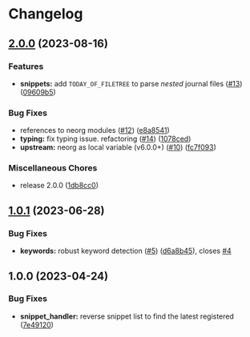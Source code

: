 # Changelog

## [2.0.0](https://github.com/pysan3/neorg-templates/compare/v1.0.1...v2.0.0) (2023-08-16)


### Features

* **snippets:** add `TODAY_OF_FILETREE` to parse *nested* journal files ([#13](https://github.com/pysan3/neorg-templates/issues/13)) ([09609b5](https://github.com/pysan3/neorg-templates/commit/09609b552ac566f425120efd084f83cc0f813d59))


### Bug Fixes

* references to neorg modules ([#12](https://github.com/pysan3/neorg-templates/issues/12)) ([e8a8541](https://github.com/pysan3/neorg-templates/commit/e8a8541b3288102b81e25408ce92d39751362e7c))
* **typing:** fix typing issue. refactoring ([#14](https://github.com/pysan3/neorg-templates/issues/14)) ([1078ced](https://github.com/pysan3/neorg-templates/commit/1078ced1f995cc053cdb10b51bd5e5dd5d76f78a))
* **upstream:** neorg as local variable (v6.0.0+) ([#10](https://github.com/pysan3/neorg-templates/issues/10)) ([fc7f093](https://github.com/pysan3/neorg-templates/commit/fc7f093532903b792bcccdf292857a6de96c1c8a))


### Miscellaneous Chores

* release 2.0.0 ([1db8cc0](https://github.com/pysan3/neorg-templates/commit/1db8cc0147de7c8b9e088897c21b54785991729d))

## [1.0.1](https://github.com/pysan3/neorg-templates/compare/v1.0.0...v1.0.1) (2023-06-28)


### Bug Fixes

* **keywords:** robust keyword detection ([#5](https://github.com/pysan3/neorg-templates/issues/5)) ([d6a8b45](https://github.com/pysan3/neorg-templates/commit/d6a8b4585da62bb21cc8055cd6d89a97918c41ef)), closes [#4](https://github.com/pysan3/neorg-templates/issues/4)

## 1.0.0 (2023-04-24)


### Bug Fixes

* **snippet_handler:** reverse snippet list to find the latest registered ([7e49120](https://github.com/pysan3/neorg-templates/commit/7e49120c02a311f2bdd712e82aab230d606d03b4))
